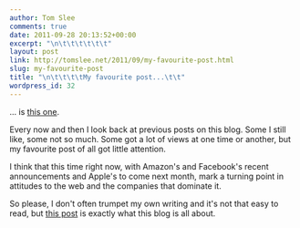 ```yaml
---
author: Tom Slee
comments: true
date: 2011-09-28 20:13:52+00:00
excerpt: "\n\t\t\t\t\t\t"
layout: post
link: http://tomslee.net/2011/09/my-favourite-post.html
slug: my-favourite-post
title: "\n\t\t\t\tMy favourite post...\t\t"
wordpress_id: 32
---
```



				

... is [this one](http://whimsley.typepad.com/whimsley/2009/11/pirates-dilemma-review-remixed.html).




Every now and then I look back at previous posts on this blog. Some I still like, some not so much.  Some got a lot of views at one time or another, but my favourite post of all got little attention.




I think that this time right now, with Amazon's and Facebook's recent announcements and Apple's to come next month, mark a turning point in attitudes to the web and the companies that dominate it.




So please, I don't often trumpet my own writing and it's not that easy to read, but [this post](http://whimsley.typepad.com/whimsley/2009/11/pirates-dilemma-review-remixed.html) is exactly what this blog is all about.


		
